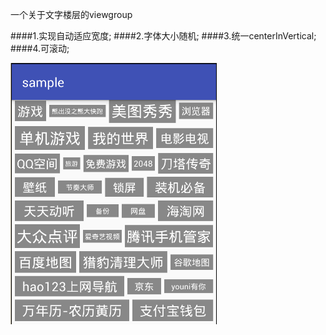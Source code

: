 一个关于文字楼层的viewgroup

####1.实现自动适应宽度;
####2.字体大小随机;
####3.统一centerInVertical;
####4.可滚动;

![Alt text](/temp.png)